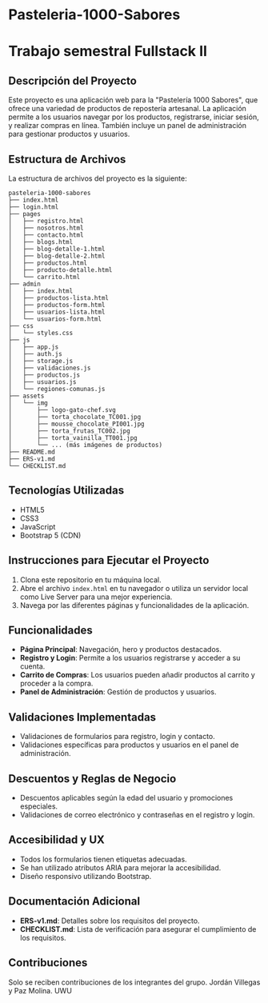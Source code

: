 
# Pasteleria-1000-Sabores
Trabajo semestral Fullstack II
=======

## Descripción del Proyecto

Este proyecto es una aplicación web para la "Pastelería 1000 Sabores", que ofrece una variedad de productos de repostería artesanal. La aplicación permite a los usuarios navegar por los productos, registrarse, iniciar sesión, y realizar compras en línea. También incluye un panel de administración para gestionar productos y usuarios.

## Estructura de Archivos

La estructura de archivos del proyecto es la siguiente:

```
pasteleria-1000-sabores
├── index.html
├── login.html
├── pages
│   ├── registro.html
│   ├── nosotros.html
│   ├── contacto.html
│   ├── blogs.html
│   ├── blog-detalle-1.html
│   ├── blog-detalle-2.html
│   ├── productos.html
│   ├── producto-detalle.html
│   └── carrito.html
├── admin
│   ├── index.html
│   ├── productos-lista.html
│   ├── productos-form.html
│   ├── usuarios-lista.html
│   └── usuarios-form.html
├── css
│   └── styles.css
├── js
│   ├── app.js
│   ├── auth.js
│   ├── storage.js
│   ├── validaciones.js
│   ├── productos.js
│   ├── usuarios.js
│   └── regiones-comunas.js
├── assets
│   └── img
│       ├── logo-gato-chef.svg
│       ├── torta_chocolate_TC001.jpg
│       ├── mousse_chocolate_PI001.jpg
│       ├── torta_frutas_TC002.jpg
│       ├── torta_vainilla_TT001.jpg
│       └── ... (más imágenes de productos)
├── README.md
├── ERS-v1.md
└── CHECKLIST.md
```

## Tecnologías Utilizadas

- HTML5
- CSS3
- JavaScript
- Bootstrap 5 (CDN)

## Instrucciones para Ejecutar el Proyecto

1. Clona este repositorio en tu máquina local.
2. Abre el archivo `index.html` en tu navegador o utiliza un servidor local como Live Server para una mejor experiencia.
3. Navega por las diferentes páginas y funcionalidades de la aplicación.

## Funcionalidades

- **Página Principal**: Navegación, hero y productos destacados.
- **Registro y Login**: Permite a los usuarios registrarse y acceder a su cuenta.
- **Carrito de Compras**: Los usuarios pueden añadir productos al carrito y proceder a la compra.
- **Panel de Administración**: Gestión de productos y usuarios.

## Validaciones Implementadas

- Validaciones de formularios para registro, login y contacto.
- Validaciones específicas para productos y usuarios en el panel de administración.

## Descuentos y Reglas de Negocio

- Descuentos aplicables según la edad del usuario y promociones especiales.
- Validaciones de correo electrónico y contraseñas en el registro y login.

## Accesibilidad y UX

- Todos los formularios tienen etiquetas adecuadas.
- Se han utilizado atributos ARIA para mejorar la accesibilidad.
- Diseño responsivo utilizando Bootstrap.

## Documentación Adicional

- **ERS-v1.md**: Detalles sobre los requisitos del proyecto.
- **CHECKLIST.md**: Lista de verificación para asegurar el cumplimiento de los requisitos.

## Contribuciones

Solo se reciben contribuciones de los integrantes del grupo. Jordán Villegas y Paz Molina. UWU
